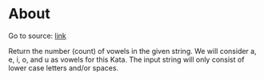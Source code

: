 # About

Go to source: [link](https://www.codewars.com/kata/54ff3102c1bad923760001f3/)

Return the number (count) of vowels in the given string. We will consider a, e, i, o, and u as vowels for this Kata. The input string will only consist of lower case letters and/or spaces.